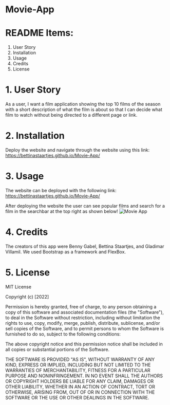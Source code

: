# Movie-App

# README Items:
1. User Story
2. Installation
3. Usage
4. Credits
5. License

# 1. User Story
As a user, I want a film application showing the top 10 films of the season with a short description of what the film is about so that I can decide what film to watch without being directed to a different page or link. 

# 2. Installation 
Deploy the website and navigate through the website using this link: https://bettinastaartjes.github.io/Movie-App/

# 3. Usage
The website can be deployed with the following link: https://bettinastaartjes.github.io/Movie-App/

After deploying the website the user can see popular films and search for a film in the searchbar at the top right as shown below!
<img src = "assets/final-movie-app.png" title="Movie App" alt="Movie App"/>

# 4. Credits
The creators of this app were Benny Gabel, Bettina Staartjes, and Gladimar Villamil. We used Bootstrap as a framework and FlexBox.

# 5. License
MIT License

Copyright (c) [2022]

Permission is hereby granted, free of charge, to any person obtaining a copy of this software and associated documentation files (the "Software"), to deal in the Software without restriction, including without limitation the rights to use, copy, modify, merge, publish, distribute, sublicense, and/or sell copies of the Software, and to permit persons to whom the Software is furnished to do so, subject to the following conditions:

The above copyright notice and this permission notice shall be included in all copies or substantial portions of the Software.

THE SOFTWARE IS PROVIDED "AS IS", WITHOUT WARRANTY OF ANY KIND, EXPRESS OR IMPLIED, INCLUDING BUT NOT LIMITED TO THE WARRANTIES OF MERCHANTABILITY, FITNESS FOR A PARTICULAR PURPOSE AND NONINFRINGEMENT. IN NO EVENT SHALL THE AUTHORS OR COPYRIGHT HOLDERS BE LIABLE FOR ANY CLAIM, DAMAGES OR OTHER LIABILITY, WHETHER IN AN ACTION OF CONTRACT, TORT OR OTHERWISE, ARISING FROM, OUT OF OR IN CONNECTION WITH THE SOFTWARE OR THE USE OR OTHER DEALINGS IN THE SOFTWARE.
